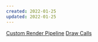 ```yaml
---
created: 2022-01-25
updated: 2022-01-25
---
```

[Custom Render Pipeline](Custom%20SRP/Custom%20Render%20Pipeline.md)
[Draw Calls](Custom%20SRP/Draw%20Calls.md)